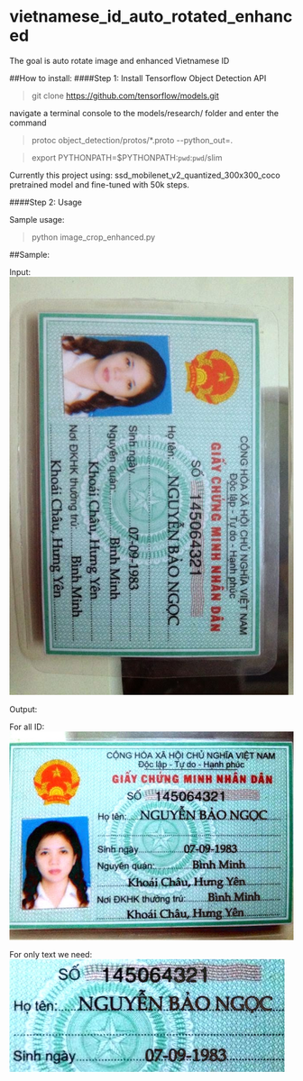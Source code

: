 # vietnamese_id_auto_rotated_enhanced
The goal is auto rotate image and enhanced Vietnamese ID

##How to install:
####Step 1: Install Tensorflow Object Detection API

> git clone https://github.com/tensorflow/models.git

navigate a terminal console to the models/research/ folder and enter the command
>protoc object_detection/protos/*.proto --python_out=.

> export PYTHONPATH=$PYTHONPATH:`pwd`:`pwd`/slim 
 
Currently this project using: ssd_mobilenet_v2_quantized_300x300_coco pretrained model and fine-tuned with 50k steps. 

####Step 2: Usage

Sample usage:
> python image_crop_enhanced.py

##Sample:

Input: ![test](test2.jpg)

Output: 

For all ID: ![test](test_all.jpg)

For only text we need: ![test](test_text.jpg)